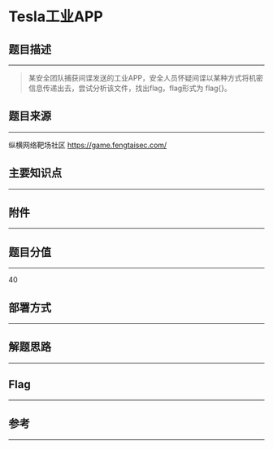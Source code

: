 # Tesla工业APP

## 题目描述
---
> 某安全团队捕获间谍发送的工业APP，安全人员怀疑间谍以某种方式将机密信息传递出去，尝试分析该文件，找出flag，flag形式为 flag{}。

## 题目来源
---
纵横网络靶场社区 https://game.fengtaisec.com/

## 主要知识点
---


## 附件
---


## 题目分值
---
40

## 部署方式
---


## 解题思路
---


## Flag
---


## 参考
---
